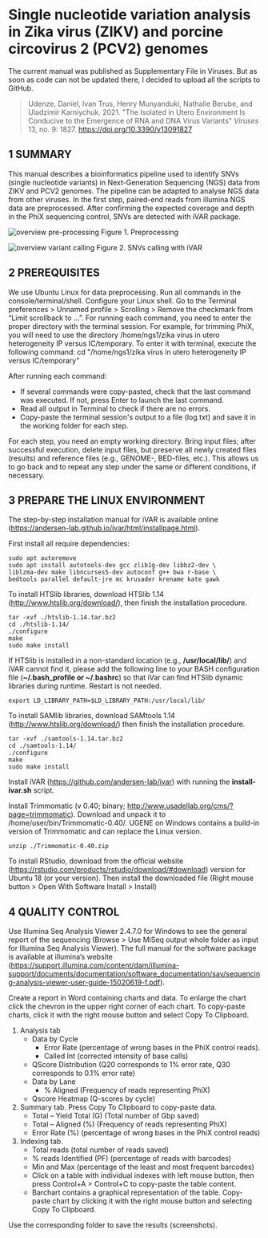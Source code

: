 # Single nucleotide variation analysis in Zika virus (ZIKV) and porcine circovirus 2 (PCV2) genomes

The current manual was published as Supplementary File in Viruses. But as soon as code can not be updated there, I decided to upload all the scripts to GitHub.

> Udenze, Daniel, Ivan Trus, Henry Munyanduki, Nathalie Berube, and Uladzimir Karniychuk. 2021. "The Isolated in Utero Environment Is Conducive to the Emergence of RNA and DNA Virus Variants" _Viruses_ 13, no. 9: 1827. https://doi.org/10.3390/v13091827

## 1	SUMMARY

This manual describes a bioinformatics pipeline used to identify SNVs (single nucleotide variants) in Next-Generation Sequencing (NGS) data from ZIKV and PCV2 genomes. The pipeline can be adapted to analyse NGS data from other viruses. In the first step, paired-end reads from illumina NGS data are preprocessed. After confirming the expected coverage and depth in the PhiX sequencing control, SNVs are detected with iVAR package.


![overview pre-processing](https://user-images.githubusercontent.com/9166776/153178845-8a7f503e-77e5-4d4b-a313-1b030ea1ea11.png)
Figure 1. Preprocessing

![overview variant calling](https://user-images.githubusercontent.com/9166776/153178924-816a78f3-cd8d-49e1-b730-7c60ac2edf11.png)
Figure 2. SNVs calling with iVAR

## 2	PREREQUISITES

We use Ubuntu Linux for data preprocessing. Run all commands in the console/terminal/shell. Configure your Linux shell. Go to the Terminal preferences > Unnamed profile > Scrolling > Remove the checkmark from “Limit scrollback to ...”.
For running each command, you need to enter the proper directory with the terminal session. For example, for trimming PhiX, you will need to use the directory /home/ngs1/zika virus in utero heterogeneity IP versus IC/temporary. To enter it with terminal, execute the following command:
cd "/home/ngs1/zika virus in utero heterogeneity IP versus IC/temporary"

After running each command:

- If several commands were copy-pasted, check that the last command was executed. If not, press Enter to launch the last command.
-	Read all output in Terminal to check if there are no errors.
-	Copy-paste the terminal session's output to a file (log.txt) and save it in the working folder for each step.

For each step, you need an empty working directory. Bring input files; after successful execution, delete input files, but preserve all newly created files (results) and reference files (e.g., GENOME-, BED-files, etc.). This allows us to go back and to repeat any step under the same or different conditions, if necessary.


## 3	PREPARE THE LINUX ENVIRONMENT

The step-by-step installation manual for iVAR is available online (https://andersen-lab.github.io/ivar/html/installpage.html).

First install all require dependencies:
```
sudo apt autoremove
sudo apt install autotools-dev gcc zlib1g-dev libbz2-dev \
liblzma-dev make libncurses5-dev autoconf g++ bwa r-base \
bedtools parallel default-jre mc krusader krename kate gawk
```
To install HTSlib libraries, download HTSlib 1.14 (http://www.htslib.org/download/), then finish the installation procedure.
```
tar -xvf ./htslib-1.14.tar.bz2
cd ./htslib-1.14/
./configure
make
sudo make install
```
If HTSlib is installed in a non-standard location (e.g., **/usr/local/lib/**) and iVAR cannot find it, please add the following line to your BASH configuration file (**~/.bash_profile or ~/.bashrc**) so that iVar can find HTSlib dynamic libraries during runtime. Restart is not needed.

```
export LD_LIBRARY_PATH=$LD_LIBRARY_PATH:/usr/local/lib/
```

To install SAMlib libraries, download SAMtools 1.14 (http://www.htslib.org/download/) then finish the installation procedure.
```
tar -xvf ./samtools-1.14.tar.bz2
cd ./samtools-1.14/
./configure
make
sudo make install
```

Install iVAR (https://github.com/andersen-lab/ivar) with running the **install-ivar.sh** script.

Install Trimmomatic (v 0.40; binary; http://www.usadellab.org/cms/?page=trimmomatic). Download and unpack it to /home/user/bin/Trimmomatic-0.40/. UGENE on Windows contains a build-in version of Trimmomatic and can replace the Linux version.
```
unzip ./Trimmomatic-0.40.zip
```
To install RStudio, download from the official website (https://rstudio.com/products/rstudio/download/#download) version for Ubuntu 18 (or your version). Then install the downloaded file (Right mouse button > Open With Software Install > Install)

## 4	QUALITY CONTROL

Use Illumina Seq Analysis Viewer 2.4.7.0 for Windows to see the general report of the sequencing (Browse > Use MiSeq output whole folder as input for Illumina Seq Analysis Viewer). The full manual for the software package is available at illumina’s website (https://support.illumina.com/content/dam/illumina-support/documents/documentation/software_documentation/sav/sequencing-analysis-viewer-user-guide-15020619-f.pdf).

Create a report in Word containing charts and data. To enlarge the chart click the chevron in the upper right corner of each chart. To copy-paste charts, click it with the right mouse button and select Copy To Clipboard.
1. Analysis tab
   - Data by Cycle
     - Error Rate (percentage of wrong bases in the PhiX control reads).
     - Called Int  (corrected intensity of base calls)
   - QScore Distribution (Q20 corresponds to 1% error rate, Q30 corresponds to 0.1% error rate)
   - Data by Lane
     - % Aligned (Frequency of reads representing PhiX)
   - Qscore Heatmap (Q-scores by cycle)
2. Summary tab. Press Copy To Clipboard to copy-paste data.
   - Total – Yield Total (G) (Total number of Gbp saved)
   - Total – Aligned (%) (Frequency of reads representing PhiX)
   - Error Rate (%) (percentage of wrong bases in the PhiX control reads)
3. Indexing tab.
   - Total reads (total number of reads saved)
   - % reads Identified (PF) (percentage of reads with barcodes)
   - Min and Max (percentage of the least and most frequent barcodes)
   - Click on a table with individual indexes with left mouse button, then press Control+A > Control+C to copy-paste the table content.
   - Barchart contains a graphical representation of the table. Copy-paste chart by clicking it with the right mouse button and selecting Copy To Clipboard.

Use the corresponding folder to save the results (screenshots).
